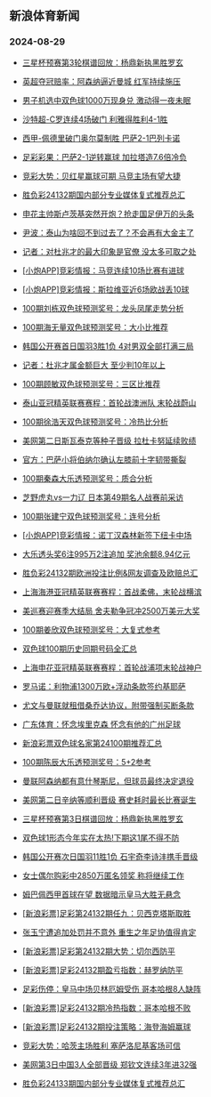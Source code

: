 ## 新浪体育新闻 
### 2024-08-29

+ [三星杯预赛第3轮棋谱回放：杨鼎新执黑胜罗玄](https://sports.sina.com.cn/go/2024-08-28/doc-incmczxs2035873.shtml)

+ [英超夺冠赔率：阿森纳逼近曼城 红军持续施压](https://sports.sina.com.cn/l/2024-08-28/doc-incmczxw0520400.shtml)

+ [男子机选中双色球1000万现身兑 激动得一夜未眠](https://sports.sina.com.cn/l/2024-08-28/doc-incmczxs2008269.shtml)

+ [沙特超-C罗连续4场破门 利雅得胜利4-1胜](https://sports.sina.com.cn/global/others/2024-08-28/doc-incmczxs2031399.shtml)

+ [西甲-佩德里破门奥尔莫制胜 巴萨2-1巴列卡诺](https://sports.sina.com.cn/g/laliga/2024-08-28/doc-incmczxu3774944.shtml)

+ [足彩彩果：巴萨2-1逆转赢球 加拉塔造7.6倍冷负](https://sports.sina.com.cn/l/2024-08-28/doc-incmczxw0533887.shtml)

+ [竞彩大势：贝红星赢球可期 马竞主场有望大捷](https://sports.sina.com.cn/l/2024-08-28/doc-incmczxw0535549.shtml)

+ [胜负彩24132期国内部分专业媒体复式推荐总汇](https://sports.sina.com.cn/l/2024-08-28/doc-incmehfs3703919.shtml)

+ [申花主帅斯卢茨基突然开炮？抢走国足伊万的头条](https://sports.sina.com.cn/china/2024-08-28/doc-incmehfn5210686.shtml)

+ [尹波：泰山为啥回不到过去了？不会再有大金主了](https://sports.sina.com.cn/china/2024-08-28/doc-incmczxs2024626.shtml)

+ [记者：对杜兆才的最大印象是官僚 没太多可取之处](https://sports.sina.com.cn/china/j/2024-08-28/doc-incmfcmk0279662.shtml)

+ [[小炮APP]竞彩情报：马竞连续10场比赛有进球](https://sports.sina.com.cn/l/2024-08-28/doc-incmczxw0588931.shtml)

+ [[小炮APP]竞彩情报：斯拉维亚近6场欧战丢10球](https://sports.sina.com.cn/l/2024-08-28/doc-incmczxw0583184.shtml)

+ [100期刘栋双色球预测奖号：龙头凤尾走势分析](https://sports.sina.com.cn/l/2024-08-28/doc-incmesvk1811406.shtml)

+ [100期海无量双色球预测奖号：大小比推荐](https://sports.sina.com.cn/l/2024-08-28/doc-incmesvh5044331.shtml)

+ [韩国公开赛首日国羽3胜1负 4对男双全部打满三局](https://sports.sina.com.cn/others/badmin/2024-08-28/doc-incmayne2486007.shtml)

+ [记者：杜兆才属金额巨大 至少判10年以上](https://sports.sina.com.cn/china/j/2024-08-28/doc-incmfcme1703098.shtml)

+ [100期顾敏双色球预测奖号：三区比推荐](https://sports.sina.com.cn/l/2024-08-28/doc-incmesvq0361578.shtml)

+ [泰山亚冠精英联赛赛程：首轮战澳洲队 末轮战蔚山](https://sports.sina.com.cn/china/afccl/2024-08-28/doc-incmfcmh3512410.shtml)

+ [100期徐浩天双色球预测奖号：冷热比分析](https://sports.sina.com.cn/l/2024-08-28/doc-incmesvq0359171.shtml)

+ [美网第二日斯瓦泰克等种子晋级 拉杜卡努延续败绩](https://sports.sina.com.cn/tennis/wta/2024-08-28/doc-incmenps0427908.shtml)

+ [官方：巴萨小将伯纳尔确认左膝前十字韧带撕裂](https://sports.sina.com.cn/g/laliga/2024-08-28/doc-incmfcma4944222.shtml)

+ [100期秦森大乐透预测奖号：质合分析](https://sports.sina.com.cn/l/2024-08-28/doc-incmehfq1981336.shtml)

+ [芝野虎丸vs一力辽 日本第49期名人战赛前采访](https://sports.sina.com.cn/go/2024-08-28/doc-incmczxu3778984.shtml)

+ [100期张建宁双色球预测奖号：连号分析](https://sports.sina.com.cn/l/2024-08-28/doc-incmesvh5037361.shtml)

+ [[小炮APP]竞彩情报：诺丁汉森林新签下纽卡中场](https://sports.sina.com.cn/l/2024-08-28/doc-incmczxq5290948.shtml)

+ [大乐透头奖6注995万2注追加 奖池余额8.94亿元](https://sports.sina.com.cn/l/2024-08-28/doc-incmfita1625167.shtml)

+ [胜负彩24132期欧洲投注比例&网友调查及欧赔总汇](https://sports.sina.com.cn/l/2024-08-28/doc-incmczxw0535818.shtml)

+ [上海海港亚冠精英联赛赛程：首战柔佛，末轮战横滨](https://sports.sina.com.cn/china/afccl/2024-08-28/doc-incmfcme1700185.shtml)

+ [美巡赛迎赛季大结局 舍夫勒争冠冲2500万美元大奖](https://sports.sina.com.cn/golf/pgatour/2024-08-28/doc-incmehfn5211124.shtml)

+ [100期姜欣双色球预测奖号：大复式参考](https://sports.sina.com.cn/l/2024-08-28/doc-incmesvn3592588.shtml)

+ [双色球100期历史同期号码全汇总](https://sports.sina.com.cn/l/2024-08-28/doc-incmehfs3759594.shtml)

+ [上海申花亚冠精英联赛赛程：首轮战浦项末轮战神户](https://sports.sina.com.cn/china/afccl/2024-08-28/doc-incmfcmk0276512.shtml)

+ [罗马诺：利物浦1300万欧+浮动条款签约基耶萨](https://sports.sina.com.cn/g/pl/2024-08-28/doc-incmfcma4940746.shtml)

+ [尤文与曼联就租借桑乔达协议，附带强制买断条款](https://sports.sina.com.cn/g/2024-08-29/doc-incmfpyw4754765.shtml)

+ [广东体育：怀念埃里克森 怀念有他的广州足球](https://sports.sina.com.cn/china/2024-08-28/doc-incmehfu0507278.shtml)

+ [新浪彩票双色球名家第24100期推荐汇总](https://sports.sina.com.cn/l/2024-08-28/doc-incmehfq1995808.shtml)

+ [100期陈辰大乐透预测奖号：5+2参考](https://sports.sina.com.cn/l/2024-08-28/doc-incmehfq1977511.shtml)

+ [曼联阿森纳都有意什琴斯尼，但球员最终决定退役](https://sports.sina.com.cn/g/2024-08-29/doc-incmfpza3358831.shtml)

+ [美网第二日辛纳等顺利晋级 赛史耗时最长比赛诞生](https://sports.sina.com.cn/tennis/atp/2024-08-28/doc-incmenpk5127196.shtml)

+ [三星杯预赛第3日棋谱回放：杨鼎新执黑胜罗玄](https://sports.sina.com.cn/go/2024-08-28/doc-incmczxs2035873.shtml)

+ [双色球1形态今年实在太热!下期这1尾不得不防](https://sports.sina.com.cn/l/2024-08-28/doc-incmenpk5103260.shtml)

+ [韩国公开赛次日国羽11胜1负 石宇奇李诗沣携手晋级](https://sports.sina.com.cn/others/badmin/2024-08-28/doc-incmfcma4914572.shtml)

+ [女士偶尔购彩中2850万匿名领奖 称将继续工作](https://sports.sina.com.cn/l/2024-08-29/doc-incmhewq4484791.shtml)

+ [姆巴佩西甲首球在望 数据暗示皇马大胜无悬念](https://sports.sina.com.cn/l/2024-08-29/doc-incmexck3558619.shtml)

+ [[新浪彩票]足彩第24132期任九：贝西克塔斯取胜](https://sports.sina.com.cn/l/2024-08-29/doc-incmhewv9883881.shtml)

+ [张玉宁遭追加处罚并不意外 重生之年足协值得肯定](https://sports.sina.com.cn/china/2024-08-28/doc-incmexck3569800.shtml)

+ [[新浪彩票]足彩第24132期大势：切尔西防平](https://sports.sina.com.cn/l/2024-08-29/doc-incmhewv9883536.shtml)

+ [[新浪彩票]足彩24132期盈亏指数：赫罗纳防平](https://sports.sina.com.cn/l/2024-08-29/doc-incmhewq4483259.shtml)

+ [足彩伤停：皇马中场贝林厄姆受伤 哥本哈根8人缺阵](https://sports.sina.com.cn/l/2024-08-28/doc-incmesvn3589719.shtml)

+ [[新浪彩票]足彩24132期冷热指数：哥本哈根不败](https://sports.sina.com.cn/l/2024-08-29/doc-incmhewu3117950.shtml)

+ [[新浪彩票]足彩24132期投注策略：海登海姆赢球](https://sports.sina.com.cn/l/2024-08-29/doc-incmhewq4482843.shtml)

+ [竞彩大势：哈茨主场胜利 塞萨洛尼基客场可信](https://sports.sina.com.cn/l/2024-08-29/doc-incmhewq4479910.shtml)

+ [美网第3日中国3人全部晋级 郑钦文连续3年进32强](https://sports.sina.com.cn/tennis/china/2024-08-29/doc-incmhrnk4352862.shtml)

+ [胜负彩24133期国内部分专业媒体复式推荐总汇](https://sports.sina.com.cn/l/2024-08-29/doc-incmhmeq1212364.shtml)

